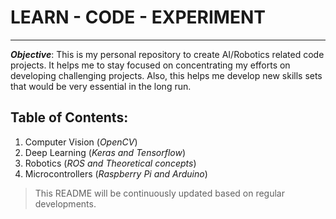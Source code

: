 # LEARN - CODE - EXPERIMENT  

---

***Objective***: This is my personal repository to create AI/Robotics related code projects. It helps me to stay focused on concentrating my efforts on developing challenging projects. Also, this helps me develop new skills sets that would be very essential in the long run.     


## Table of Contents:  

1. Computer Vision (*OpenCV*)  
2. Deep Learning (*Keras and Tensorflow*)  
3. Robotics (*ROS and Theoretical concepts*)  
4. Microcontrollers (*Raspberry Pi and Arduino*)  

> This README will be continuously updated based on regular developments.

